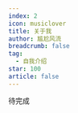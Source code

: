 ```yaml
---
index: 2
icon: musiclover
title: 关于我
author: 尴尬风流
breadcrumb: false
tag:
  - 自我介绍
star: 100
article: false
---
```

待完成